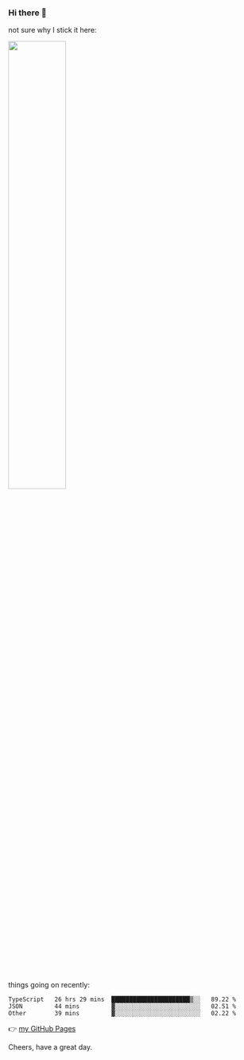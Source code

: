 ### Hi there 👋

not sure why I stick it here:

[<img width="48%" src="https://github-readme-stats.vercel.app/api?username=ykzhukian&show_icons=true&theme=dracula">](https://github.com/anuraghazra/github-readme-stats)


things going on recently:

<!--START_SECTION:waka-->

```text
TypeScript   26 hrs 29 mins  ██████████████████████▒░░   89.22 %
JSON         44 mins         ▓░░░░░░░░░░░░░░░░░░░░░░░░   02.51 %
Other        39 mins         ▓░░░░░░░░░░░░░░░░░░░░░░░░   02.22 %
```

<!--END_SECTION:waka-->

👉 [my GitHub Pages](https://ykzhukian.github.io)

Cheers, have a great day.

